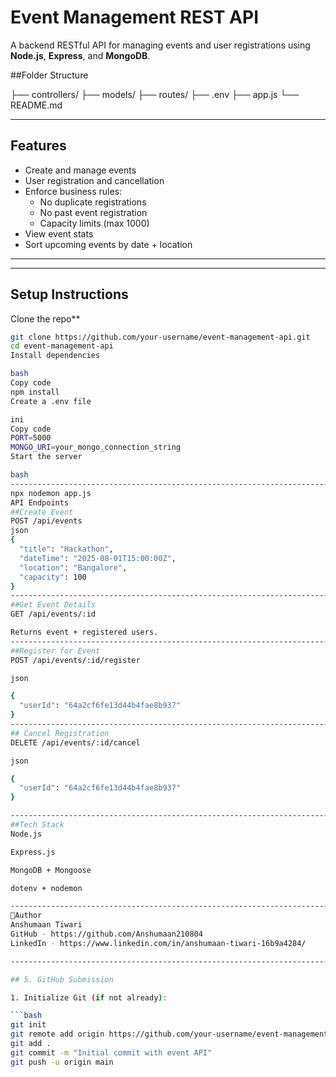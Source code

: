 # Event Management REST API

A backend RESTful API for managing events and user registrations using **Node.js**, **Express**, and **MongoDB**.

##Folder Structure

├── controllers/
├── models/
├── routes/
├── .env
├── app.js
└── README.md


--------------------------------------------------------------------------------------------
## Features

- Create and manage events
- User registration and cancellation
- Enforce business rules:
  - No duplicate registrations
  - No past event registration
  - Capacity limits (max 1000)
- View event stats
- Sort upcoming events by date + location

---
--------------------------------------------------------------------------------------------
## Setup Instructions

Clone the repo**  
```bash
git clone https://github.com/your-username/event-management-api.git
cd event-management-api
Install dependencies

bash
Copy code
npm install
Create a .env file

ini
Copy code
PORT=5000
MONGO_URI=your_mongo_connection_string
Start the server

bash
--------------------------------------------------------------------------------------------
npx nodemon app.js
API Endpoints
##Create Event
POST /api/events
json
{
  "title": "Hackathon",
  "dateTime": "2025-08-01T15:00:00Z",
  "location": "Bangalore",
  "capacity": 100
}
--------------------------------------------------------------------------------------------
##Get Event Details
GET /api/events/:id

Returns event + registered users.
--------------------------------------------------------------------------------------------
##Register for Event
POST /api/events/:id/register

json

{
  "userId": "64a2cf6fe13d44b4fae8b937"
}
--------------------------------------------------------------------------------------------
## Cancel Registration
DELETE /api/events/:id/cancel

json

{
  "userId": "64a2cf6fe13d44b4fae8b937"
}

--------------------------------------------------------------------------------------------
##Tech Stack
Node.js

Express.js

MongoDB + Mongoose

dotenv + nodemon

--------------------------------------------------------------------------------------------
📌Author
Anshumaan Tiwari
GitHub - https://github.com/Anshumaan210804
LinkedIn - https://www.linkedin.com/in/anshumaan-tiwari-16b9a4284/

--------------------------------------------------------------------------------------------

## 5. GitHub Submission

1. Initialize Git (if not already):

```bash
git init
git remote add origin https://github.com/your-username/event-management-api.git
git add .
git commit -m "Initial commit with event API"
git push -u origin main
